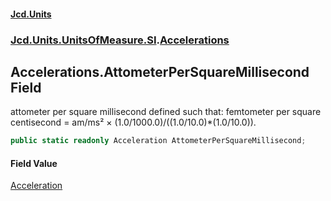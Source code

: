 #### [Jcd.Units](index 'index')
### [Jcd.Units.UnitsOfMeasure.SI](Jcd.Units.UnitsOfMeasure.SI 'Jcd.Units.UnitsOfMeasure.SI').[Accelerations](Accelerations 'Jcd.Units.UnitsOfMeasure.SI.Accelerations')

## Accelerations.AttometerPerSquareMillisecond Field

attometer per square millisecond defined such that: femtometer per square centisecond = am/ms² ×
(1.0/1000.0)/((1.0/10.0)*(1.0/10.0)).

```csharp
public static readonly Acceleration AttometerPerSquareMillisecond;
```

#### Field Value
[Acceleration](Acceleration 'Jcd.Units.UnitTypes.Acceleration')